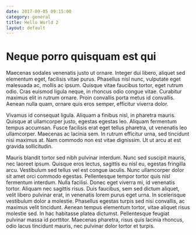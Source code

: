 ```yaml
---
date: 2017-09-05 09:15:00
category: general
title: Hello World 2
layout: default
---
```


# Neque porro quisquam est qui

Maecenas sodales venenatis justo ut ornare. Integer dui libero, aliquet sed elementum eget, facilisis vitae purus. Phasellus nisl nunc, vulputate eget malesuada ac, mollis ac ipsum. Quisque vitae faucibus tortor, eget rutrum odio. Cras euismod ligula neque, in rhoncus odio congue vitae. Curabitur maximus elit in rutrum ornare. Proin convallis porta metus id convallis. Aenean nulla quam, ornare quis eros semper, efficitur viverra dolor.

Vivamus id consequat ligula. Aliquam a finibus nisl, in pharetra mauris. Quisque at ullamcorper justo, egestas egestas leo. Aliquam fermentum tempus accumsan. Fusce facilisis erat eget tellus pharetra, ut venenatis leo ullamcorper. Maecenas ac lacinia sem. In rutrum efficitur urna, sed tincidunt nisi maximus at. Nam commodo non est vitae dignissim. Ut ut arcu at est gravida sollicitudin.

Mauris blandit tortor sed nibh pulvinar interdum. Nunc sed suscipit mauris, nec laoreet ipsum. Quisque eros lectus, sagittis eu nisl eu, egestas fringilla arcu. Vestibulum sed tellus vel est congue iaculis. Nunc ullamcorper dolor sit amet orci commodo egestas. Pellentesque tempor tortor quis nisl fermentum interdum. Nulla facilisi. Donec eget viverra mi, id venenatis tortor. Aliquam nec sagittis risus. Duis faucibus, sem sed dictum aliquet, velit libero pulvinar erat, in venenatis lorem purus eget urna. In scelerisque vestibulum dolor a molestie. Phasellus egestas turpis sed nisi convallis, ac maximus velit tincidunt. Aenean tempus elementum tortor, vitae aliquet risus molestie sed. In hac habitasse platea dictumst. Pellentesque feugiat pulvinar massa id porttitor. Maecenas pharetra, risus quis lacinia rhoncus, odio lacus tincidunt mauris, nec pulvinar dolor tortor et turpis.
